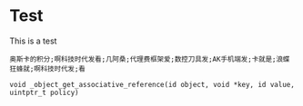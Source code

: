 # Test
This is a test

`奥斯卡的积分;啊科技时代发看;几阿桑;代理费框架爱;数控刀具发;AK手机端发;卡就是;浪蝶狂蜂就;啊科技时代发;看`

`void _object_get_associative_reference(id object, void *key, id value, uintptr_t policy)`

